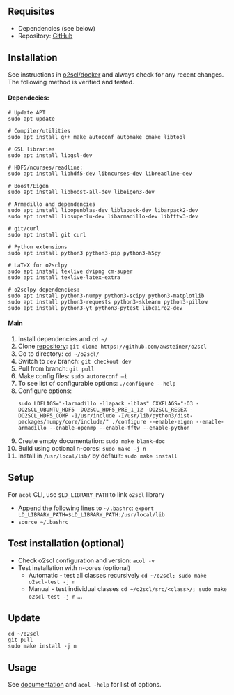 ## Requisites
- Dependencies (see below) 
- Repository: [GitHub](./github.md)


## Installation 
See instructions in [o2scl/docker](https://github.com/awsteiner/o2scl/blob/main/docker/ubuntu_dev_full) and <span class="yellow">always check for any recent changes</span>. The following method is verified and tested.

#### Dependecies:
```
# Update APT 
sudo apt update

# Compiler/utilities 
sudo apt install g++ make autoconf automake cmake libtool

# GSL libraries
sudo apt install libgsl-dev

# HDF5/ncurses/readline: 
sudo apt install libhdf5-dev libncurses-dev libreadline-dev

# Boost/Eigen
sudo apt install libboost-all-dev libeigen3-dev

# Armadillo and dependencies
sudo apt install libopenblas-dev liblapack-dev libarpack2-dev
sudo apt install libsuperlu-dev libarmadillo-dev libfftw3-dev

# git/curl 
sudo apt install git curl

# Python extensions
sudo apt install python3 python3-pip python3-h5py

# LaTeX for o2sclpy
sudo apt install texlive dvipng cm-super
sudo apt install texlive-latex-extra

# o2sclpy dependencies: 
sudo apt install python3-numpy python3-scipy python3-matplotlib
sudo apt install python3-requests python3-sklearn python3-pillow
sudo apt install python3-yt python3-pytest libcairo2-dev
```

#### Main
 1. Install dependencies and `cd ~/` 
 2. Clone [repository](https://github.com/awsteiner/o2scl): `git clone https://github.com/awsteiner/o2scl` 
 3. Go to directory: `cd ~/o2scl/` 
 4. Switch to `dev` branch: `git checkout dev`
 5. Pull from branch: `git pull`
 6. Make config files: `sudo autoreconf –i` 
 7. To see list of configurable options: `./configure --help` 
 8. Configure options: 
    ```
    sudo LDFLAGS="-larmadillo -llapack -lblas" CXXFLAGS="-O3 -DO2SCL_UBUNTU_HDF5 -DO2SCL_HDF5_PRE_1_12 -DO2SCL_REGEX -DO2SCL_HDF5_COMP -I/usr/include -I/usr/lib/python3/dist-packages/numpy/core/include/" ./configure --enable-eigen --enable-armadillo --enable-openmp --enable-fftw --enable-python
    ```
 6. Create empty documentation: `sudo make blank-doc` 
 7. Build using optional n-cores: `sudo make -j n` 
 8. Install in `/usr/local/lib/` by default: `sudo make install` 


## Setup
For `acol` CLI, use `$LD_LIBRARY_PATH` to link `o2scl` library
 - Append the following lines to `~/.bashrc`:
   `export LD_LIBRARY_PATH=$LD_LIBRARY_PATH:/usr/local/lib`
 - `source ~/.bashrc` 


## Test installation (optional)
 - Check o2scl configuration and version: `acol -v` 
 - Test installation with n-cores (optional)
   - Automatic - test all classes recursively
     `cd ~/o2scl; sudo make o2scl-test -j n` 
   - Manual - test individual classes
     `cd ~/o2scl/src/<class>/; sudo make o2scl-test -j n` ...


## Update 
```
cd ~/o2scl
git pull
sudo make install -j n
```


## Usage
See [documentation](https://neutronstars.utk.edu/code/o2scl/html/index.html) and `acol -help` for list of options. 